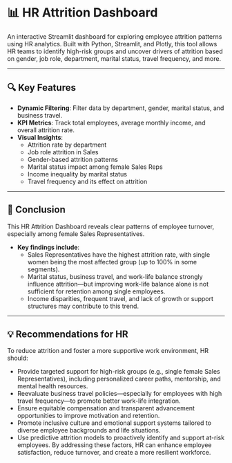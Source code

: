 # 📊 HR Attrition Dashboard

An interactive Streamlit dashboard for exploring employee attrition patterns using HR analytics. Built with Python, Streamlit, and Plotly, this tool allows HR teams to identify high-risk groups and uncover drivers of attrition based on gender, job role, department, marital status, travel frequency, and more.

---

## 🔍 Key Features

- **Dynamic Filtering**: Filter data by department, gender, marital status, and business travel.
- **KPI Metrics**: Track total employees, average monthly income, and overall attrition rate.
- **Visual Insights**:
  - Attrition rate by department
  - Job role attrition in Sales
  - Gender-based attrition patterns
  - Marital status impact among female Sales Reps
  - Income inequality by marital status
  - Travel frequency and its effect on attrition

---

## 📍 Conclusion
This HR Attrition Dashboard reveals clear patterns of employee turnover, especially among female Sales Representatives. 
- **Key findings include**:
  - Sales Representatives have the highest attrition rate, with single women being the most affected group (up to 100% in some segments).
  - Marital status, business travel, and work-life balance strongly influence attrition—but improving work-life balance alone is not sufficient for retention among single employees.
  - Income disparities, frequent travel, and lack of growth or support structures may contribute to this trend.

---

## 💡 Recommendations for HR
To reduce attrition and foster a more supportive work environment, HR should:
  - Provide targeted support for high-risk groups (e.g., single female Sales Representatives), including personalized career paths, mentorship, and mental health resources.
  - Reevaluate business travel policies—especially for employees with high travel frequency—to promote better work-life integration.
  - Ensure equitable compensation and transparent advancement opportunities to improve motivation and retention.
  - Promote inclusive culture and emotional support systems tailored to diverse employee backgrounds and life situations.
  - Use predictive attrition models to proactively identify and support at-risk employees.
By addressing these factors, HR can enhance employee satisfaction, reduce turnover, and create a more resilient workforce.



